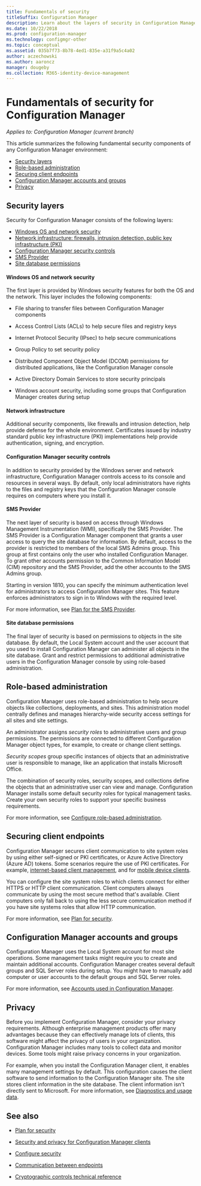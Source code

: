 ```yaml
---
title: Fundamentals of security
titleSuffix: Configuration Manager
description: Learn about the layers of security in Configuration Manager.
ms.date: 10/22/2018
ms.prod: configuration-manager
ms.technology: configmgr-other
ms.topic: conceptual
ms.assetid: 035b7f73-8b78-4ed1-835e-a31f9a5c4a02
author: aczechowski
ms.author: aaroncz
manager: dougeby
ms.collection: M365-identity-device-management
---
```


# Fundamentals of security for Configuration Manager

*Applies to: Configuration Manager (current branch)*

This article summarizes the following fundamental security components of any Configuration Manager environment:
- [Security layers](#bkmk_layers)
- [Role-based administration](#bkmk_rba)
- [Securing client endpoints](#bkmk_endpoints)
- [Configuration Manager accounts and groups](#bkmk_accounts)
- [Privacy](#bkmk_privacy)

## <a name="bkmk_layers"></a> Security layers

Security for Configuration Manager consists of the following layers: 
- [Windows OS and network security](#bkmk_layer-windows)
- [Network infrastructure: firewalls, intrusion detection, public key infrastructure (PKI)](#bkmk_layer-network)
- [Configuration Manager security controls](#bkmk_layer-cm)
- [SMS Provider](#bkmk_layer-provider)
- [Site database permissions](#bkmk_layer-db)

#### <a name="bkmk_layer-windows"></a> Windows OS and network security
The first layer is provided by Windows security features for both the OS and the network. This layer includes the following components:  

-   File sharing to transfer files between Configuration Manager components  

-   Access Control Lists (ACLs) to help secure files and registry keys  

-   Internet Protocol Security (IPsec) to help secure communications  

-   Group Policy to set security policy  

-   Distributed Component Object Model (DCOM) permissions for distributed applications, like the Configuration Manager console  

-   Active Directory Domain Services to store security principals  

-   Windows account security, including some groups that Configuration Manager creates during setup  

#### <a name="bkmk_layer-network"></a> Network infrastructure

Additional security components, like firewalls and intrusion detection, help provide defense for the whole environment. Certificates issued by industry standard public key infrastructure (PKI) implementations help provide authentication, signing, and encryption.  

#### <a name="bkmk_layer-cm"></a> Configuration Manager security controls

In addition to security provided by the Windows server and network infrastructure, Configuration Manager controls access to its console and resources in several ways. By default, only local administrators have rights to the files and registry keys that the Configuration Manager console requires on computers where you install it.  

#### <a name="bkmk_layer-provider"></a> SMS Provider

The next layer of security is based on access through Windows Management Instrumentation (WMI), specifically the SMS Provider. The SMS Provider is a Configuration Manager component that grants a user access to query the site database for information. By default, access to the provider is restricted to members of the local SMS Admins group. This group at first contains only the user who installed Configuration Manager. To grant other accounts permission to the Common Information Model (CIM) repository and the SMS Provider, add the other accounts to the SMS Admins group.  

Starting in version 1810, you can specify the minimum authentication level for administrators to access Configuration Manager sites. This feature enforces administrators to sign in to Windows with the required level. <!--1357013-->  

For more information, see [Plan for the SMS Provider](/sccm/core/plan-design/hierarchy/plan-for-the-sms-provider).

#### <a name="bkmk_layer-db"></a> Site database permissions

The final layer of security is based on permissions to objects in the site database. By default, the Local System account and the user account that you used to install Configuration Manager can administer all objects in the site database. Grant and restrict permissions to additional administrative users in the Configuration Manager console by using role-based administration.  



## <a name="bkmk_rba"></a> Role-based administration  

 Configuration Manager uses role-based administration to help secure objects like collections, deployments, and sites. This administration model centrally defines and manages hierarchy-wide security access settings for all sites and site settings. 

 An administrator assigns *security roles* to administrative users and group permissions. The permissions are connected to different Configuration Manager object types, for example, to create or change client settings. 

 *Security scopes* group specific instances of objects that an administrative user is responsible to manage, like an application that installs Microsoft Office. 

 The combination of security roles, security scopes, and collections define the objects that an administrative user can view and manage. Configuration Manager installs some default security roles for typical management tasks. Create your own security roles to support your specific business requirements.  

 For more information, see [Configure role-based administration](/sccm/core/servers/deploy/configure/configure-role-based-administration).  



## <a name="bkmk_endpoints"></a> Securing client endpoints  

 Configuration Manager secures client communication to site system roles by using either self-signed or PKI certificates, or Azure Active Directory (Azure AD) tokens. Some scenarios require the use of PKI certificates. For example, [internet-based client management](/sccm/core/clients/manage/plan-internet-based-client-management), and for [mobile device clients](/sccm/mdm/plan-design/plan-on-premises-mdm).  

 You can configure the site system roles to which clients connect for either HTTPS or HTTP client communication. Client computers always communicate by using the most secure method that's available. Client computers only fall back to using the less secure communication method if you have site systems roles that allow HTTP communication.  

 For more information, see [Plan for security](/sccm/core/plan-design/security/plan-for-security).



## <a name="bkmk_accounts"></a> Configuration Manager accounts and groups  

 Configuration Manager uses the Local System account for most site operations. Some management tasks might require you to create and maintain additional accounts. Configuration Manager creates several default groups and SQL Server roles during setup. You might have to manually add computer or user accounts to the default groups and SQL Server roles.  

 For more information, see [Accounts used in Configuration Manager](/sccm/core/plan-design/hierarchy/accounts).  



## <a name="bkmk_privacy"></a> Privacy  

 Before you implement Configuration Manager, consider your privacy requirements. Although enterprise management products offer many advantages because they can effectively manage lots of clients, this software might affect the privacy of users in your organization. Configuration Manager includes many tools to collect data and monitor devices. Some tools might raise privacy concerns in your organization.  

 For example, when you install the Configuration Manager client, it enables many management settings by default. This configuration causes the client software to send information to the Configuration Manager site. The site stores client information in the site database. The client information isn't directly sent to Microsoft. For more information, see [Diagnostics and usage data](/sccm/core/plan-design/diagnostics/diagnostics-and-usage-data).



## See also

- [Plan for security](/sccm/core/plan-design/security/plan-for-security)  

- [Security and privacy for Configuration Manager clients](/sccm/core/clients/deploy/plan/security-and-privacy-for-clients)  

- [Configure security](/sccm/core/plan-design/security/configure-security)   

- [Communication between endpoints](/sccm/core/plan-design/hierarchy/communications-between-endpoints)  

- [Cryptographic controls technical reference](/sccm/core/plan-design/security/cryptographic-controls-technical-reference)  
